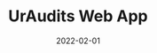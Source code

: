 ---
date: '2022-02-01'
title: 'UrAudits Web App'
github: ''
external: 'https://app.uraudits.com/'
tech:
  - React
  - Node
  - MySQL
  - Material UI
  - Javascript
company: 'Fine Solutions'
showInProjects: false
---